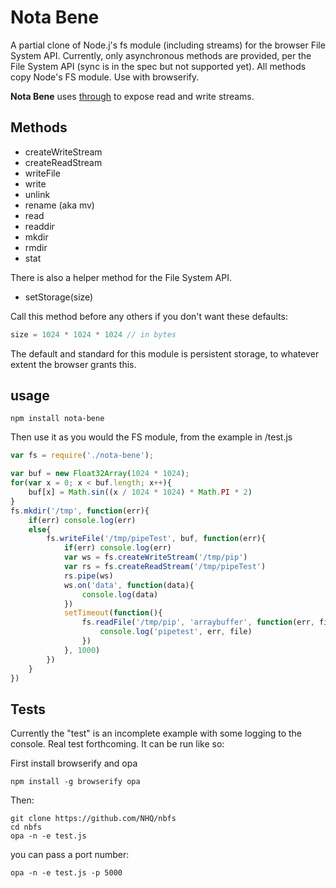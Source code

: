 # Nota Bene

A partial clone of Node.j's fs module (including streams) for the browser File System API. Currently, only asynchronous methods are provided, per the File System API (sync is in the spec but not supported yet). All methods copy Node's FS module. Use with browserify.

__Nota Bene__ uses [through](https://github.com/dominictarr/through) to expose read and write streams.

## Methods
* createWriteStream
* createReadStream
* writeFile
* write
* unlink
* rename (aka mv)
* read
* readdir
* mkdir
* rmdir
* stat

There is also a helper method for the File System API.
* setStorage(size) 

Call this method before any others if you don't want these defaults:
```js
size = 1024 * 1024 * 1024 // in bytes
```

The default and standard for this module is persistent storage, to whatever extent the browser grants this.

## usage
```
npm install nota-bene
```
Then use it as you would the FS module, from the example in /test.js
```js
var fs = require('./nota-bene');

var buf = new Float32Array(1024 * 1024);
for(var x = 0; x < buf.length; x++){
	buf[x] = Math.sin((x / 1024 * 1024) * Math.PI * 2)
}
fs.mkdir('/tmp', function(err){
	if(err) console.log(err)
	else{
		fs.writeFile('/tmp/pipeTest', buf, function(err){
			if(err) console.log(err)
			var ws = fs.createWriteStream('/tmp/pip')
			var rs = fs.createReadStream('/tmp/pipeTest')
			rs.pipe(ws)
			ws.on('data', function(data){
				console.log(data)
			})
			setTimeout(function(){
				fs.readFile('/tmp/pip', 'arraybuffer', function(err, file){
					console.log('pipetest', err, file)
				})
			}, 1000)
		})		
	}
})

```

## Tests

Currently the "test" is an incomplete example with some logging to the console. 
Real test forthcoming.
It can be run like so:

First install browserify and opa
```
npm install -g browserify opa
```
Then:
```
git clone https://github.com/NHQ/nbfs
cd nbfs
opa -n -e test.js
```
you can pass a port number:
```
opa -n -e test.js -p 5000
```


